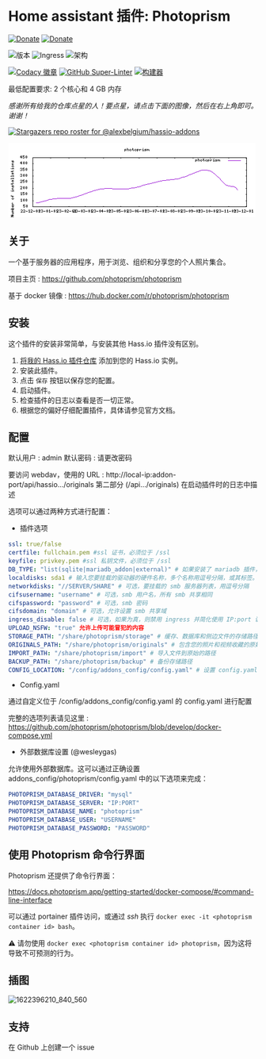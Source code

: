 # Home assistant 插件: Photoprism

[![Donate][donation-badge]](https://www.buymeacoffee.com/alexbelgium)
[![Donate][paypal-badge]](https://www.paypal.com/donate/?hosted_button_id=DZFULJZTP3UQA)

![版本](https://img.shields.io/badge/dynamic/json?label=Version&query=%24.version&url=https%3A%2F%2Fraw.githubusercontent.com%2Falexbelgium%2Fhassio-addons%2Fmaster%2Fphotoprism%2Fconfig.json)
![Ingress](https://img.shields.io/badge/dynamic/json?label=Ingress&query=%24.ingress&url=https%3A%2F%2Fraw.githubusercontent.com%2Falexbelgium%2Fhassio-addons%2Fmaster%2Fphotoprism%2Fconfig.json)
![架构](https://img.shields.io/badge/dynamic/json?color=success&label=Arch&query=%24.arch&url=https%3A%2F%2Fraw.githubusercontent.com%2Falexbelgium%2Fhassio-addons%2Fmaster%2Fphotoprism%2Fconfig.json)

[![Codacy 徽章](https://app.codacy.com/project/badge/Grade/9c6cf10bdbba45ecb202d7f579b5be0e)](https://www.codacy.com/gh/alexbelgium/hassio-addons/dashboard?utm_source=github.com&utm_medium=referral&utm_content=alexbelgium/hassio-addons&utm_campaign=Badge_Grade)
[![GitHub Super-Linter](https://img.shields.io/github/actions/workflow/status/alexbelgium/hassio-addons/weekly-supelinter.yaml?label=Lint%20code%20base)](https://github.com/alexbelgium/hassio-addons/actions/workflows/weekly-supelinter.yaml)
[![构建器](https://img.shields.io/github/actions/workflow/status/alexbelgium/hassio-addons/onpush_builder.yaml?label=Builder)](https://github.com/alexbelgium/hassio-addons/actions/workflows/onpush_builder.yaml)

[donation-badge]: https://img.shields.io/badge/Buy%20me%20a%20coffee%20(no%20paypal)-%23d32f2f?logo=buy-me-a-coffee&style=flat&logoColor=white
[paypal-badge]: https://img.shields.io/badge/Buy%20me%20a%20coffee%20with%20Paypal-0070BA?logo=paypal&style=flat&logoColor=white

最低配置要求: 2 个核心和 4 GB 内存

_感谢所有给我的仓库点星的人！要点星，请点击下面的图像，然后在右上角即可。谢谢！_

[![Stargazers repo roster for @alexbelgium/hassio-addons](https://raw.githubusercontent.com/alexbelgium/hassio-addons/master/.github/stars2.svg)](https://github.com/alexbelgium/hassio-addons/stargazers)

![下载演变](https://raw.githubusercontent.com/alexbelgium/hassio-addons/master/photoprism/stats.png)

## 关于

一个基于服务器的应用程序，用于浏览、组织和分享您的个人照片集合。

项目主页 : https://github.com/photoprism/photoprism

基于 docker 镜像 : https://hub.docker.com/r/photoprism/photoprism

## 安装

这个插件的安装非常简单，与安装其他 Hass.io 插件没有区别。

1. [将我的 Hass.io 插件仓库][repository] 添加到您的 Hass.io 实例。
1. 安装此插件。
1. 点击 `保存` 按钮以保存您的配置。
1. 启动插件。
1. 检查插件的日志以查看是否一切正常。
1. 根据您的偏好仔细配置插件，具体请参见官方文档。

## 配置

默认用户 : admin
默认密码 : 请更改密码

要访问 webdav，使用的 URL : http://local-ip:addon-port/api/hassio.../originals
第二部分 (/api.../originals) 在启动插件时的日志中描述

选项可以通过两种方式进行配置：

- 插件选项

```yaml
ssl: true/false
certfile: fullchain.pem #ssl 证书，必须位于 /ssl
keyfile: privkey.pem #ssl 私钥文件，必须位于 /ssl
DB_TYPE: "list(sqlite|mariadb_addon|external)" # 如果安装了 mariadb 插件，则自动配置，sqlite 不需要配置
localdisks: sda1 # 输入您要挂载的驱动器的硬件名称，多个名称用逗号分隔，或其标签。比如：sda1, sdb1, MYNAS...
networkdisks: "//SERVER/SHARE" # 可选，要挂载的 smb 服务器列表，用逗号分隔
cifsusername: "username" # 可选，smb 用户名，所有 smb 共享相同
cifspassword: "password" # 可选，smb 密码
cifsdomain: "domain" # 可选，允许设置 smb 共享域
ingress_disable: false # 可选，如果为真，则禁用 ingress 并简化使用 IP:port 访问的 URL
UPLOAD_NSFW: "true" 允许上传可能冒犯的内容
STORAGE_PATH: "/share/photoprism/storage" # 缓存、数据库和侧边文件的存储路径
ORIGINALS_PATH: "/share/photoprism/originals" # 包含您的照片和视频收藏的原始路径
IMPORT_PATH: "/share/photoprism/import" # 导入文件到原始的路径
BACKUP_PATH: "/share/photoprism/backup" # 备份存储路径
CONFIG_LOCATION: "/config/addons_config/config.yaml" # 设置 config.yaml 的位置（见下文）
```

- Config.yaml

通过自定义位于 /config/addons_config/config.yaml 的 config.yaml 进行配置

完整的选项列表请见这里 : https://github.com/photoprism/photoprism/blob/develop/docker-compose.yml

- 外部数据库设置 (@wesleygas)

允许使用外部数据库。这可以通过正确设置 addons_config/photoprism/config.yaml 中的以下选项来完成：

```yaml
PHOTOPRISM_DATABASE_DRIVER: "mysql"
PHOTOPRISM_DATABASE_SERVER: "IP:PORT"
PHOTOPRISM_DATABASE_NAME: "photoprism"
PHOTOPRISM_DATABASE_USER: "USERNAME"
PHOTOPRISM_DATABASE_PASSWORD: "PASSWORD"
```
## 使用 Photoprism 命令行界面

Photoprism 还提供了命令行界面：

https://docs.photoprism.app/getting-started/docker-compose/#command-line-interface

可以通过 portainer 插件访问，或通过 _ssh_ 执行 `docker exec -it <photoprism container id> bash`。

:warning: 请勿使用 `docker exec <photoprism container id> photoprism`，因为这将导致不可预测的行为。

## 插图

![1622396210_840_560](https://user-images.githubusercontent.com/44178713/127819841-2281ac79-ea96-4b41-9704-522957c5b9c3.jpg)

## 支持

在 Github 上创建一个 issue

[repository]: https://github.com/alexbelgium/hassio-addons